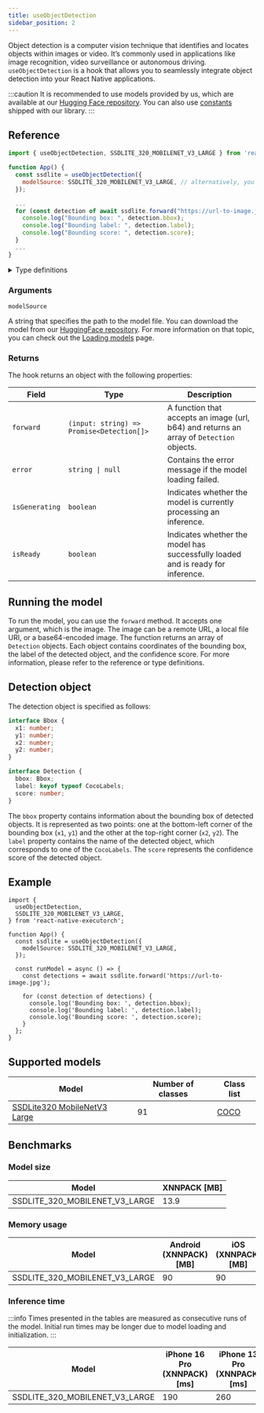 ```yaml
---
title: useObjectDetection
sidebar_position: 2
---
```


Object detection is a computer vision technique that identifies and locates objects within images or video. It’s commonly used in applications like image recognition, video surveillance or autonomous driving.
`useObjectDetection` is a hook that allows you to seamlessly integrate object detection into your React Native applications.

:::caution
It is recommended to use models provided by us, which are available at our [Hugging Face repository](https://huggingface.co/software-mansion/react-native-executorch-ssdlite320-mobilenet-v3-large). You can also use [constants](https://github.com/software-mansion/react-native-executorch/blob/69802ee1ca161d9df00def1dabe014d36341cfa9/src/constants/modelUrls.ts#L28) shipped with our library.
:::

## Reference

```jsx
import { useObjectDetection, SSDLITE_320_MOBILENET_V3_LARGE } from 'react-native-executorch';

function App() {
  const ssdlite = useObjectDetection({
    modelSource: SSDLITE_320_MOBILENET_V3_LARGE, // alternatively, you can use require(...)
  });

  ...
  for (const detection of await ssdlite.forward("https://url-to-image.jpg")) {
    console.log("Bounding box: ", detection.bbox);
    console.log("Bounding label: ", detection.label);
    console.log("Bounding score: ", detection.score);
  }
  ...
}
```

<details>
<summary>Type definitions</summary>

```typescript
interface Bbox {
  x1: number;
  x2: number;
  y1: number;
  y2: number;
}

interface Detection {
  bbox: Bbox;
  label: keyof typeof CocoLabel;
  score: number;
}
```

</details>

### Arguments

`modelSource`

A string that specifies the path to the model file. You can download the model from our [HuggingFace repository](https://huggingface.co/software-mansion/react-native-executorch-ssdlite320-mobilenet-v3-large/tree/main).
For more information on that topic, you can check out the [Loading models](https://docs.swmansion.com/react-native-executorch/fundamentals/loading-models) page.

### Returns

The hook returns an object with the following properties:

| Field          | Type                                      | Description                                                                              |
| -------------- | ----------------------------------------- | ---------------------------------------------------------------------------------------- |
| `forward`      | `(input: string) => Promise<Detection[]>` | A function that accepts an image (url, b64) and returns an array of `Detection` objects. |
| `error`        | <code>string &#124; null</code>           | Contains the error message if the model loading failed.                                  |
| `isGenerating` | `boolean`                                 | Indicates whether the model is currently processing an inference.                        |
| `isReady`      | `boolean`                                 | Indicates whether the model has successfully loaded and is ready for inference.          |

## Running the model

To run the model, you can use the `forward` method. It accepts one argument, which is the image. The image can be a remote URL, a local file URI, or a base64-encoded image. The function returns an array of `Detection` objects. Each object contains coordinates of the bounding box, the label of the detected object, and the confidence score. For more information, please refer to the reference or type definitions.

## Detection object

The detection object is specified as follows:

```typescript
interface Bbox {
  x1: number;
  y1: number;
  x2: number;
  y2: number;
}

interface Detection {
  bbox: Bbox;
  label: keyof typeof CocoLabels;
  score: number;
}
```

The `bbox` property contains information about the bounding box of detected objects. It is represented as two points: one at the bottom-left corner of the bounding box (`x1`, `y1`) and the other at the top-right corner (`x2`, `y2`).
The `label` property contains the name of the detected object, which corresponds to one of the `CocoLabels`. The `score` represents the confidence score of the detected object.

## Example

```tsx
import {
  useObjectDetection,
  SSDLITE_320_MOBILENET_V3_LARGE,
} from 'react-native-executorch';

function App() {
  const ssdlite = useObjectDetection({
    modelSource: SSDLITE_320_MOBILENET_V3_LARGE,
  });

  const runModel = async () => {
    const detections = await ssdlite.forward('https://url-to-image.jpg');

    for (const detection of detections) {
      console.log('Bounding box: ', detection.bbox);
      console.log('Bounding label: ', detection.label);
      console.log('Bounding score: ', detection.score);
    }
  };
}
```

## Supported models

| Model                                                                                                                                                                                                               | Number of classes | Class list                                                                                                                                          |
| ------------------------------------------------------------------------------------------------------------------------------------------------------------------------------------------------------------------- | ----------------- | --------------------------------------------------------------------------------------------------------------------------------------------------- |
| [SSDLite320 MobileNetV3 Large](https://pytorch.org/vision/main/models/generated/torchvision.models.detection.ssdlite320_mobilenet_v3_large.html#torchvision.models.detection.SSDLite320_MobileNet_V3_Large_Weights) | 91                | [COCO](https://github.com/software-mansion/react-native-executorch/blob/69802ee1ca161d9df00def1dabe014d36341cfa9/src/types/object_detection.ts#L14) |

## Benchmarks

### Model size

| Model                          | XNNPACK [MB] |
| ------------------------------ | ------------ |
| SSDLITE_320_MOBILENET_V3_LARGE | 13.9         |

### Memory usage

| Model                          | Android (XNNPACK) [MB] | iOS (XNNPACK) [MB] |
| ------------------------------ | ---------------------- | ------------------ |
| SSDLITE_320_MOBILENET_V3_LARGE | 90                     | 90                 |

### Inference time

:::info
Times presented in the tables are measured as consecutive runs of the model. Initial run times may be longer due to model loading and initialization.
:::

| Model                          | iPhone 16 Pro (XNNPACK) [ms] | iPhone 13 Pro (XNNPACK) [ms] | iPhone SE 3 (XNNPACK) [ms] | Samsung Galaxy S24 (XNNPACK) [ms] | OnePlus 12 (XNNPACK) [ms] |
| ------------------------------ | ---------------------------- | ---------------------------- | -------------------------- | --------------------------------- | ------------------------- |
| SSDLITE_320_MOBILENET_V3_LARGE | 190                          | 260                          | 280                        | 100                               | 90                        |
